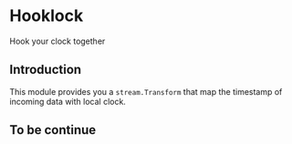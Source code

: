 # Hooklock

Hook your clock together

## Introduction

This module provides you a `stream.Transform` that map the timestamp of
incoming data with local clock. 

## To be continue
